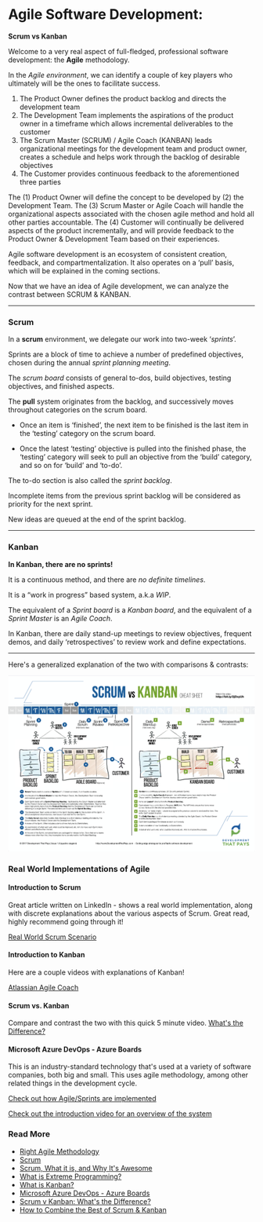 # Agile Software Development: 
**Scrum vs Kanban**

Welcome to a very real aspect of full-fledged, professional software development: the **Agile** methodology. 

In the *Agile environment*, we can identify a couple of key players who ultimately will be the ones to facilitate success. 

1. The Product Owner defines the product backlog and directs the development team
2. The Development Team implements the aspirations of the product owner in a timeframe which allows incremental deliverables to the customer
3. The Scrum Master (SCRUM) / Agile Coach (KANBAN) leads organizational meetings for the development team and product owner, creates a schedule and helps work through the backlog of desirable objectives
4. The Customer provides continuous feedback to the aforementioned three parties

The (1) Product Owner will define the concept to be developed by (2) the Development Team. The (3) Scrum Master or Agile Coach will handle the organizational aspects associated with the chosen agile method and hold all other parties accountable. The (4) Customer will continually be delivered aspects of the product incrementally, and will provide feedback to the Product Owner & Development Team based on their experiences.

Agile software development is an ecosystem of consistent creation, feedback, and compartmentalization. It also operates on a 
‘pull’ basis, which will be explained in the coming sections. 

Now that we have an idea of Agile development, we can analyze the contrast between SCRUM & KANBAN.

---

### Scrum

In a **scrum** environment, we delegate our work into two-week ‘*sprints*’. 

Sprints are a block of time to achieve a number of predefined objectives, chosen during the annual *sprint planning meeting*. 

The *scrum board* consists of general to-dos, build objectives, testing objectives, and finished aspects.

The **pull** system originates from the backlog, and successively moves throughout categories on the scrum board. 

- Once an item is ‘finished’, the next item to be finished is the last item in the ‘testing’ category on the scrum board.

- Once the latest ‘testing’ objective is pulled into the finished phase, the ‘testing’ category will seek to pull an objective from the ‘build’ category, and so on for ‘build’ and ‘to-do’.

The to-do section is also called the *sprint backlog*.

Incomplete items from the previous sprint backlog will be considered as priority for the next sprint.

New ideas are queued at the end of the sprint backlog.

---

### Kanban

**In Kanban, there are no sprints!**

It is a continuous method, and there are *no definite timelines*.

It is a “work in progress” based system, a.k.a *WIP*.

The equivalent of a *Sprint board* is a *Kanban board*, and the equivalent of a *Sprint Master* is an *Agile Coach*.

In Kanban, there are daily stand-up meetings to review objectives, frequent demos, and daily ‘retrospectives’ to review work and define expectations.

---
Here's a generalized explanation of the two with comparisons & contrasts:

![image](https://github.com/Lehigh-Coders-Community/CSE6cubed/blob/master/FILES/Screen%20Shot%202020-10-12%20at%201.47.29%20AM.png)

### Real World Implementations of Agile

#### Introduction to Scrum
Great article written on LinkedIn - shows a real world implementation, along with discrete explanations about the various aspects of Scrum. Great read, highly recommend going through it!

[Real World Scrum Scenario](https://www.linkedin.com/pulse/introduction-scrum-real-world-example-steen-lerche-jensen/)

#### Introduction to Kanban
Here are a couple videos with explanations of Kanban! 

[Atlassian Agile Coach](https://www.youtube.com/watch?v=iVaFVa7HYj4)

#### Scrum vs. Kanban
Compare and contrast the two with this quick 5 minute video. 
[What's the Difference?](https://www.youtube.com/watch?v=rIaz-l1Kf8w)


#### Microsoft Azure DevOps - Azure Boards
This is an industry-standard technology that's used at a variety of software companies, both big and small. This uses agile methodology, among other related things in the development cycle.

[Check out how Agile/Sprints are implemented](https://www.youtube.com/watch?v=SbFKi6Hflc0)

[Check out the introduction video for an overview of the system](https://www.youtube.com/watch?v=JhqpF-5E10I)

### Read More
- [Right Agile Methodology](https://kanbanize.com/blog/right-agile-methodology-for-your-project/)
- [Scrum](https://www.scrum.org/resources/what-is-scrum)
- [Scrum, What it is, and Why It's Awesome](https://www.atlassian.com/agile/scrum)
- [What is Extreme Programming?](https://www.lucidchart.com/blog/what-is-extreme-programming)
- [What is Kanban?](https://www.atlassian.com/agile/kanban)
- [Microsoft Azure DevOps - Azure Boards](https://docs.microsoft.com/en-us/azure/devops/boards/get-started/what-is-azure-boards?view=azure-devops&tabs=agile-process)
- [Scrum v Kanban: What's the Difference?](https://www.youtube.com/watch?v=rIaz-l1Kf8w)
- [How to Combine the Best of Scrum & Kanban](https://techbeacon.com/app-dev-testing/scrum-vs-kanban-how-combine-best-both-methods)

